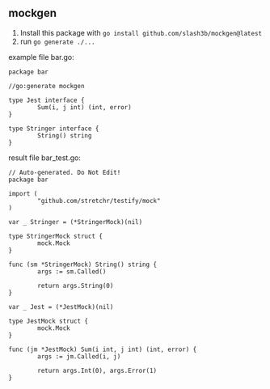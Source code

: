 ## mockgen

1. Install this package with `go install github.com/slash3b/mockgen@latest`
2. run `go generate ./...`


example file bar.go:
```golang
package bar

//go:generate mockgen

type Jest interface {
        Sum(i, j int) (int, error)
}

type Stringer interface {
        String() string
}
```

result file bar_test.go:
```golang
// Auto-generated. Do Not Edit!
package bar

import (
        "github.com/stretchr/testify/mock"
)

var _ Stringer = (*StringerMock)(nil)

type StringerMock struct {
        mock.Mock
}

func (sm *StringerMock) String() string {
        args := sm.Called()

        return args.String(0)
}

var _ Jest = (*JestMock)(nil)

type JestMock struct {
        mock.Mock
}

func (jm *JestMock) Sum(i int, j int) (int, error) {
        args := jm.Called(i, j)

        return args.Int(0), args.Error(1)
}

```
